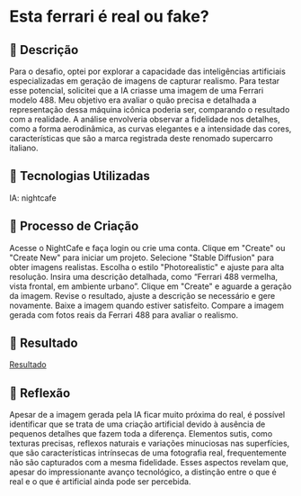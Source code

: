 # Esta ferrari é real ou fake? 

## 📒 Descrição
Para o desafio, optei por explorar a capacidade das inteligências artificiais especializadas em geração de imagens de capturar realismo. Para testar esse potencial, solicitei que a IA criasse uma imagem de uma Ferrari modelo 488. Meu objetivo era avaliar o quão precisa e detalhada a representação dessa máquina icônica poderia ser, comparando o resultado com a realidade. A análise envolveria observar a fidelidade nos detalhes, como a forma aerodinâmica, as curvas elegantes e a intensidade das cores, características que são a marca registrada deste renomado supercarro italiano.

## 🤖 Tecnologias Utilizadas
IA: nightcafe

## 🧐 Processo de Criação

Acesse o NightCafe e faça login ou crie uma conta. Clique em "Create" ou "Create New" para iniciar um projeto. Selecione "Stable Diffusion" para obter imagens realistas. Escolha o estilo "Photorealistic" e ajuste para alta resolução. Insira uma descrição detalhada, como “Ferrari 488 vermelha, vista frontal, em ambiente urbano”. Clique em "Create" e aguarde a geração da imagem. Revise o resultado, ajuste a descrição se necessário e gere novamente. Baixe a imagem quando estiver satisfeito. Compare a imagem gerada com fotos reais da Ferrari 488 para avaliar o realismo.

## 🚀 Resultado

<a href="https://github.com/Thiago-Alvees/lab-natty-or-not/blob/main/GYXfCkQhMOjXmIxRvkL0--1--nxop8.jpg">Resultado<a/>

## 💭 Reflexão
Apesar de a imagem gerada pela IA ficar muito próxima do real, é possível identificar que se trata de uma criação artificial devido à ausência de pequenos detalhes que fazem toda a diferença. Elementos sutis, como texturas precisas, reflexos naturais e variações minuciosas nas superfícies, que são características intrínsecas de uma fotografia real, frequentemente não são capturados com a mesma fidelidade. Esses aspectos revelam que, apesar do impressionante avanço tecnológico, a distinção entre o que é real e o que é artificial ainda pode ser percebida.
